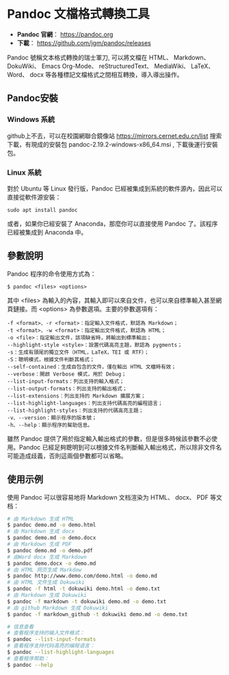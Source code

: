 # Pandoc 文檔格式轉換工具

-   **Pandoc 官網**： <https://pandoc.org>
-   **下載**： <https://github.com/jgm/pandoc/releases>

Pandoc 號稱文本格式轉換的瑞士軍刀, 可以將文檔在 HTML、
Markdown、DokuWiki、 Emacs Org-Mode、 reStructuredText、 MediaWiki、
LaTeX、 Word、 docx 等各種標記文檔格式之間相互轉換，導入導出操作。

## Pandoc安裝

### Windows 系統

github上不去，可以在校園網聯合鏡像站
<https://mirrors.cernet.edu.cn/list> 搜索下載，有現成的安裝包
pandoc-2.19.2-windows-x86_64.msi , 下載後運行安裝包。

### Linux 系統

對於 Ubuntu 等 Linux 發行版，Pandoc
已經被集成到系統的軟件源內，因此可以直接從軟件源安裝：

    sudo apt install pandoc

或者，如果你已經安裝了 Anaconda，那麼你可以直接使用 Pandoc
了。該程序已經被集成到 Anaconda 中。

## 參數說明

Pandoc 程序的命令使用方式為：

    $ pandoc <files> <options>

其中 \<files\>
為輸入的內容，其輸入即可以來自文件，也可以來自標準輸入甚至網頁鏈接。而
\<options\> 為參數選項。主要的參數選項有：

``` 
-f <format>、-r <format>：指定輸入文件格式，默認為 Markdown；
-t <format>、-w <format>：指定輸出文件格式，默認為 HTML；
-o <file>：指定輸出文件，該項缺省時，將輸出到標準輸出；
--highlight-style <style>：設置代碼高亮主題，默認為 pygments；
-s：生成有頭尾的獨立文件（HTML，LaTeX，TEI 或 RTF）；
-S：聰明模式，根據文件判斷其格式；
--self-contained：生成自包含的文件，僅在輸出 HTML 文檔時有效；
--verbose：開啟 Verbose 模式，用於 Debug；
--list-input-formats：列出支持的輸入格式；
--list-output-formats：列出支持的輸出格式；
--list-extensions：列出支持的 Markdown 擴展方案；
--list-highlight-languages：列出支持代碼高亮的編程語言；
--list-highlight-styles：列出支持的代碼高亮主題；
-v、--version：顯示程序的版本號；
-h、--help：顯示程序的幫助信息。
```

雖然 Pandoc
提供了用於指定輸入輸出格式的參數，但是很多時候該參數不必使用。Pandoc
已經足夠聰明到可以根據文件名判斷輸入輸出格式，所以除非文件名可能造成歧義，否則這兩個參數都可以省略。

## 使用示例

使用 Pandoc 可以很容易地将 Markdown 文档渲染为 HTML、 docx、 PDF
等文档：

``` bash
# 由 Markdown 生成 HTML
$ pandoc demo.md -o demo.html
# 由 Markdown 生成 docx
$ pandoc demo.md -o demo.docx
# 由 Markdown 生成 PDF
$ pandoc demo.md -o demo.pdf
# 由Word docx 生成 Markdown
$ pandoc demo.docx -o demo.md
# 由 HTML 网页生成 Markdow
$ pandoc http://www.demo.com/demo.html -o demo.md
# 由 HTML 文件生成 Dokuwiki
$ pandoc -f html -t dokuwiki demo.html -o demo.txt
# 由 Markdown 生成 Dokuwiki
$ pandoc -f markdown -t dokuwiki demo.md -o demo.txt
# 由 github Markdown 生成 Dokuwiki
$ pandoc -f markdown_github -t dokuwiki demo.md -o demo.txt

# 信息查看
# 查看程序支持的输入文件格式：
$ pandoc --list-input-formats
# 查看程序支持代码高亮的编程语言：
$ pandoc --list-highlight-languages
# 查看程序帮助：
$ pandoc --help
```
